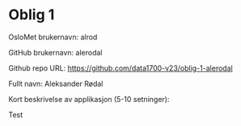 Oblig 1
=======
OsloMet brukernavn: alrod

GitHub brukernavn: alerodal

Github repo URL: https://github.com/data1700-v23/oblig-1-alerodal

Fullt navn: Aleksander Rødal

Kort beskrivelse av applikasjon (5-10 setninger):

Test